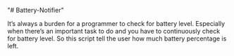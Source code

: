 "# Battery-Notifier" 

It’s always a burden for a programmer to check for battery level. Especially when there’s an important task to do and you have to continuously check for battery level. So this script tell the user how much battery percentage is left.
